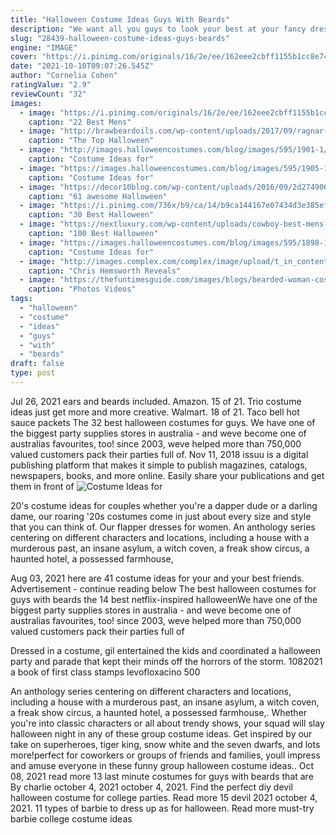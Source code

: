 ```yaml
---
title: "Halloween Costume Ideas Guys With Beards"
description: "We want all you guys to look your best at your fancy dress parties, school book week parades and of course for trick or treating at halloween, plus we want your dress up boxes to be chock-a-block full of all the coolest kids costumes"
slug: "28439-halloween-costume-ideas-guys-beards"
engine: "IMAGE"
cover: "https://i.pinimg.com/originals/16/2e/ee/162eee2cbff1155b1cc8e74f9d590448.jpg"
date: "2021-10-10T09:07:26.545Z"
author: "Cornelia Cohen"
ratingValue: "2.9"
reviewCount: "32"
images:
  - image: "https://i.pinimg.com/originals/16/2e/ee/162eee2cbff1155b1cc8e74f9d590448.jpg"
    caption: "22 Best Mens"
  - image: "http://brawbeardoils.com/wp-content/uploads/2017/09/ragnar-lothbrok.jpg"
    caption: "The Top Halloween"
  - image: "http://images.halloweencostumes.com/blog/images/595/1901-1/halloween-costumes-for-dudes-with-beards.jpg"
    caption: "Costume Ideas for"
  - image: "https://images.halloweencostumes.com/blog/images/595/1905-1/zz-top-halloween-costume.jpg"
    caption: "Costume Ideas for"
  - image: "https://decor10blog.com/wp-content/uploads/2016/09/2d274906975125-howie-mandel-streams_desktop_small_6090e80a081c9c6ca9bed38178696154.today-inline-large.jpg"
    caption: "61 awesome Halloween"
  - image: "https://i.pinimg.com/736x/b9/ca/14/b9ca144167e07434d3e385ef366843ee.jpg"
    caption: "30 Best Halloween"
  - image: "https://nextluxury.com/wp-content/uploads/cowboy-best-mens-halloween-costume-ideas.jpg"
    caption: "100 Best Halloween"
  - image: "https://images.halloweencostumes.com/blog/images/595/1898-1/cast-away-halloween-costume.jpg"
    caption: "Costume Ideas for"
  - image: "http://images.complex.com/complex/image/upload/t_in_content_image/hank_nyacqk.jpg"
    caption: "Chris Hemsworth Reveals"
  - image: "https://thefuntimesguide.com/images/blogs/bearded-woman-costume-by-SanFranAnnie.jpg"
    caption: "Photos Videos"
tags:
  - "halloween"
  - "costume"
  - "ideas"
  - "guys"
  - "with"
  - "beards"
draft: false
type: post
---
```


Jul 26, 2021 ears and beards included. Amazon. 15 of 21.  Trio costume ideas just get more and more creative. Walmart. 18 of 21. Taco bell hot sauce packets The 32 best halloween costumes for guys. We have one of the biggest party supplies stores in australia - and weve become one of australias favourites, too! since 2003, weve helped more than 750,000 valued customers pack their parties full of. Nov 11, 2018 issuu is a digital publishing platform that makes it simple to publish magazines, catalogs, newspapers, books, and more online. Easily share your publications and get them in front of
![Costume Ideas for](http://images.halloweencostumes.com/blog/images/595/1901-1/halloween-costumes-for-dudes-with-beards.jpg "Costume Ideas for")

20&#39;s costume ideas for couples whether you&#39;re a dapper dude or a darling dame, our roaring &#39;20s costumes come in just about every size and style that you can think of. Our flapper dresses for women. An anthology series centering on different characters and locations, including a house with a murderous past, an insane asylum, a witch coven, a freak show circus, a haunted hotel, a possessed farmhouse,
<!--inArticleAds-->

<!--galleryOne-->

Aug 03, 2021 here are 41 costume ideas for your and your best friends. Advertisement - continue reading below  The best halloween costumes for guys with beards the 14 best netflix-inspired halloweenWe have one of the biggest party supplies stores in australia - and weve become one of australias favourites, too! since 2003, weve helped more than 750,000 valued customers pack their parties full of
<!--inArticleAds-->

<!--galleryTwo-->

Dressed in a costume, gil entertained the kids and coordinated a halloween party and parade that kept their minds off the horrors of the storm. 1082021 a book of first class stamps levofloxacino 500
<!--galleryThree-->

An anthology series centering on different characters and locations, including a house with a murderous past, an insane asylum, a witch coven, a freak show circus, a haunted hotel, a possessed farmhouse,. Whether you're into classic characters or all about trendy shows, your squad will slay halloween night in any of these group costume ideas. Get inspired by our take on superheroes, tiger king, snow white and the seven dwarfs, and lots more!perfect for coworkers or groups of friends and families, youll impress and amuse everyone in these funny group halloween costume ideas.. Oct 08, 2021 read more 13 last minute costumes for guys with beards that are  By charlie october 4, 2021 october 4, 2021. Find the perfect diy devil halloween costume for college parties. Read more 15 devil 2021 october 4, 2021. 11 types of barbie to dress up as for halloween. Read more must-try barbie college costume ideas